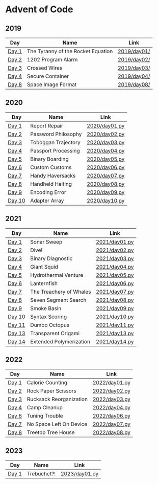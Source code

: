 # Advent of Code

## 2019
  
| Day | Name | Link |
|---|---|---|
| [Day 1](https://adventofcode.com/2019/day/1) | The Tyranny of the Rocket Equation | [2019/day01/](https://github.com/andhrelja/adventofcode/tree/master/2019/day01) |
| [Day 2](https://adventofcode.com/2019/day/2) | 1202 Program Alarm | [2019/day02/](https://github.com/andhrelja/adventofcode/tree/master/2019/day02) |
| [Day 3](https://adventofcode.com/2019/day/3) | Crossed Wires | [2019/day03/](https://github.com/andhrelja/adventofcode/tree/master/2019/day03) |
| [Day 4](https://adventofcode.com/2019/day/4) | Secure Container | [2019/day04/](https://github.com/andhrelja/adventofcode/tree/master/2019/day04) |
| [Day 8](https://adventofcode.com/2019/day/8) | Space Image Format | [2019/day08/](https://github.com/andhrelja/adventofcode/tree/master/2019/day08) |

## 2020
  
| Day | Name | Link |
|---|---|---|
| [Day 1](https://adventofcode.com/2020/day/1) | Report Repair | [2020/day01.py](https://github.com/andhrelja/adventofcode/tree/master/2020/day01.py) |
| [Day 2](https://adventofcode.com/2020/day/2) | Password Philosophy | [2020/day02.py](https://github.com/andhrelja/adventofcode/tree/master/2020/day02.py) |
| [Day 3](https://adventofcode.com/2020/day/3) | Toboggan Trajectory | [2020/day03.py](https://github.com/andhrelja/adventofcode/tree/master/2020/day03.py) |
| [Day 4](https://adventofcode.com/2020/day/4) | Passport Processing | [2020/day04.py](https://github.com/andhrelja/adventofcode/tree/master/2020/day04.py) |
| [Day 5](https://adventofcode.com/2020/day/5) | Binary Boarding | [2020/day05.py](https://github.com/andhrelja/adventofcode/tree/master/2020/day05.py) |
| [Day 6](https://adventofcode.com/2020/day/6) | Custom Customs | [2020/day06.py](https://github.com/andhrelja/adventofcode/tree/master/2020/day06.py) |
| [Day 7](https://adventofcode.com/2020/day/7) | Handy Haversacks | [2020/day07.py](https://github.com/andhrelja/adventofcode/tree/master/2020/day07.py) |
| [Day 8](https://adventofcode.com/2020/day/8) | Handheld Halting | [2020/day08.py](https://github.com/andhrelja/adventofcode/tree/master/2020/day09.py) |
| [Day 9](https://adventofcode.com/2020/day/9) | Encoding Error | [2020/day09.py](https://github.com/andhrelja/adventofcode/tree/master/2020/day09.py) |
| [Day 10](https://adventofcode.com/2020/day/10) | Adapter Array | [2020/day10.py](https://github.com/andhrelja/adventofcode/tree/master/2020/day10.py) |


## 2021
  
| Day | Name | Link |
|---|---|---|
| [Day 1](https://adventofcode.com/2021/day/1) | Sonar Sweep | [2021/day01.py](https://github.com/andhrelja/adventofcode/tree/master/2021/day01.py) |
| [Day 2](https://adventofcode.com/2021/day/2) | Dive! | [2021/day02.py](https://github.com/andhrelja/adventofcode/tree/master/2021/day02.py) |
| [Day 3](https://adventofcode.com/2021/day/3) | Binary Diagnostic | [2021/day03.py](https://github.com/andhrelja/adventofcode/tree/master/2021/day03.py) |
| [Day 4](https://adventofcode.com/2021/day/4) | Giant Squid | [2021/day04.py](https://github.com/andhrelja/adventofcode/tree/master/2021/day04.py) |
| [Day 5](https://adventofcode.com/2021/day/5) | Hydrothermal Venture | [2021/day05.py](https://github.com/andhrelja/adventofcode/tree/master/2021/day05.py) |
| [Day 6](https://adventofcode.com/2021/day/6) | Lanternfish  | [2021/day06.py](https://github.com/andhrelja/adventofcode/tree/master/2021/day06.py) |
| [Day 7](https://adventofcode.com/2021/day/7) | The Treachery of Whales  | [2021/day07.py](https://github.com/andhrelja/adventofcode/tree/master/2021/day07.py) |
| [Day 8](https://adventofcode.com/2021/day/8) | Seven Segment Search  | [2021/day08.py](https://github.com/andhrelja/adventofcode/tree/master/2021/day08.py) |
| [Day 9](https://adventofcode.com/2021/day/9) | Smoke Basin  | [2021/day09.py](https://github.com/andhrelja/adventofcode/tree/master/2021/day09.py) |
| [Day 10](https://adventofcode.com/2021/day/10) | Syntax Scoring  | [2021/day10.py](https://github.com/andhrelja/adventofcode/tree/master/2021/day10.py) |
| [Day 11](https://adventofcode.com/2021/day/11) | Dumbo Octopus  | [2021/day11.py](https://github.com/andhrelja/adventofcode/tree/master/2021/day11.py) |
| [Day 13](https://adventofcode.com/2021/day/13) | Transparent Origami  | [2021/day13.py](https://github.com/andhrelja/adventofcode/tree/master/2021/day13.py) |
| [Day 14](https://adventofcode.com/2021/day/14) | Extended Polymerization  | [2021/day14.py](https://github.com/andhrelja/adventofcode/tree/master/2021/day14.py) |


## 2022

| Day | Name | Link |
|---|---|---|
| [Day 1](https://adventofcode.com/2022/day/1) | Calorie Counting | [2022/day01.py](https://github.com/andhrelja/adventofcode/tree/master/2022/day01.py) |
| [Day 2](https://adventofcode.com/2022/day/2) | Rock Paper Scissors | [2022/day02.py](https://github.com/andhrelja/adventofcode/tree/master/2022/day02.py) |
| [Day 3](https://adventofcode.com/2022/day/3) | Rucksack Reorganization | [2022/day03.py](https://github.com/andhrelja/adventofcode/tree/master/2022/day03.py) |
| [Day 4](https://adventofcode.com/2022/day/4) | Camp Cleanup | [2022/day04.py](https://github.com/andhrelja/adventofcode/tree/master/2022/day04.py) |
| [Day 6](https://adventofcode.com/2022/day/6) | Tuning Trouble | [2022/day06.py](https://github.com/andhrelja/adventofcode/tree/master/2022/day06.py) |
| [Day 7](https://adventofcode.com/2022/day/7) | No Space Left On Device | [2022/day07.py](https://github.com/andhrelja/adventofcode/tree/master/2022/day07.py) |
| [Day 8](https://adventofcode.com/2022/day/8) | Treetop Tree House | [2022/day08.py](https://github.com/andhrelja/adventofcode/tree/master/2022/day08.py) |


## 2023

| Day | Name | Link |
|---|---|---|
| [Day 1](https://adventofcode.com/2023/day/1) | Trebuchet?! | [2023/day01.py](https://github.com/andhrelja/adventofcode/tree/master/2023/day01.py) |
